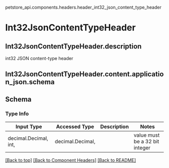 petstore_api.components.headers.header_int32_json_content_type_header
# Int32JsonContentTypeHeader

## <a id="header_int32_json_content_type_headerdescription" >Int32JsonContentTypeHeader.description</a>
int32 JSON content-type header

## <a id="header_int32_json_content_type_headercontentapplication_jsonschema" >Int32JsonContentTypeHeader.content.application_json.schema</a>
## Schema

### Type Info
Input Type | Accessed Type | Description | Notes
------------ | ------------- | ------------- | -------------
decimal.Decimal, int,  | decimal.Decimal,  |  | value must be a 32 bit integer

[[Back to top]](#top) [[Back to Component Headers]](../../../README.md#Component-Headers) [[Back to README]](../../../README.md)
